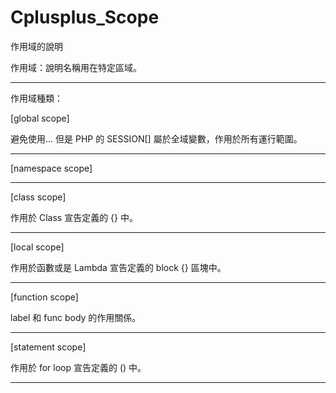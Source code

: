 # Cplusplus_Scope
作用域的說明

作用域：說明名稱用在特定區域。

---------------------------------------------------------
作用域種類：

[global scope]

避免使用...
但是 PHP 的 SESSION[] 屬於全域變數，作用於所有運行範圍。

---------------------------------------------------------

[namespace scope]


---------------------------------------------------------

[class scope]

作用於 Class 宣告定義的 {} 中。

---------------------------------------------------------

[local scope]

作用於函數或是 Lambda 宣告定義的 block {} 區塊中。

---------------------------------------------------------

[function scope]

label 和 func body 的作用關係。

---------------------------------------------------------

[statement scope]

作用於 for loop 宣告定義的 () 中。

---------------------------------------------------------
